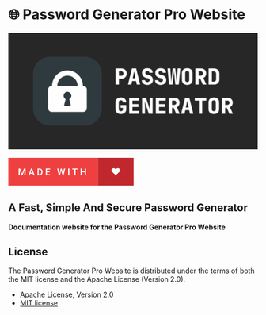 # 🌐 Password Generator Pro Website

![Password Generator Pro](https://github.com/sebastienrousseau/password-generator-pro/raw/main/public/password-generator-pro.svg)

![Made with Love][5]

## A Fast, Simple And Secure Password Generator

**Documentation website for the Password Generator Pro Website**

## License

The Password Generator Pro Website is distributed under the terms of both the
MIT license and the Apache License (Version 2.0).

- [Apache License, Version 2.0][1]
- [MIT license][2]

[1]: http://www.apache.org/licenses/LICENSE-2.0
[2]: http://opensource.org/licenses/MIT
[5]: https://raw.githubusercontent.com/sebastienrousseau/password-generator-pro/main/.github/badges/made-with-love.svg
